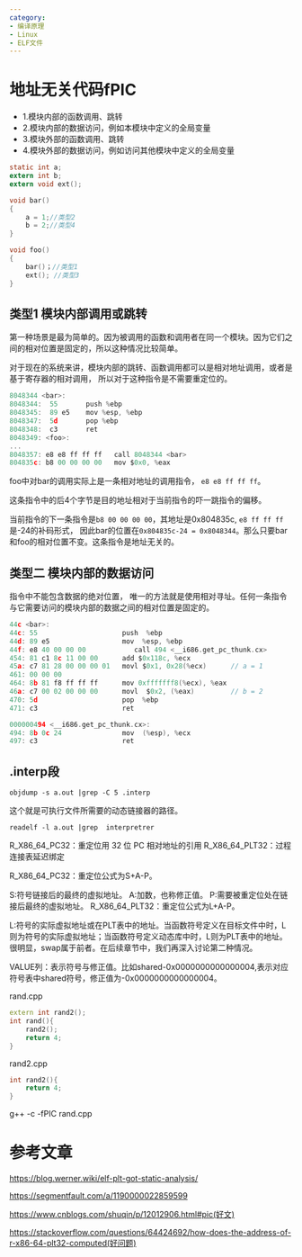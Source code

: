 ```yaml
---
category: 
- 编译原理
- Linux
- ELF文件
---
```



# 地址无关代码fPIC

- 1.模块内部的函数调用、跳转
- 2.模块内部的数据访问，例如本模块中定义的全局变量
- 3.模块外部的函数调用、跳转
- 4.模块外部的数据访问，例如访问其他模块中定义的全局变量

```c
static int a;
extern int b;
extern void ext();

void bar()
{
    a = 1;//类型2
    b = 2;//类型4
}

void foo()
{
    bar()；//类型1
    ext(); //类型3
}
```


## 类型1 模块内部调用或跳转

第一种场景是最为简单的。因为被调用的函数和调用者在同一个模块。因为它们之间的相对位置是固定的，所以这种情况比较简单。

对于现在的系统来讲，模块内部的跳转、函数调用都可以是相对地址调用，或者是基于寄存器的相对调用， 所以对于这种指令是不需要重定位的。


```c
8048344 <bar>:
8048344:  55       push %ebp
8048345:  89 e5    mov %esp, %ebp
8048347:  5d       pop %ebp
8048348:  c3       ret
8048349: <foo>:
...
8048357: e8 e8 ff ff ff   call 8048344 <bar>
804835c: b8 00 00 00 00   mov $0x0, %eax
```

foo中对bar的调用实际上是一条相对地址的调用指令， ```e8 e8 ff ff ff```。

这条指令中的后4个字节是目的地址相对于当前指令的吓一跳指令的偏移。

当前指令的下一条指令是```b8 00 00 00 00```，其地址是0x804835c, ```e8 ff ff ff```是-24的补码形式， 因此bar的位置在```0x804835c-24 = 0x8048344```。那么只要bar和foo的相对位置不变。这条指令是地址无关的。


## 类型二 模块内部的数据访问

指令中不能包含数据的绝对位置， 唯一的方法就是使用相对寻址。任何一条指令与它需要访问的模块内部的数据之间的相对位置是固定的。

```c
44c <bar>:
44c: 55                     push  %ebp
44d: 89 e5                  mov  %esp, %ebp
44f: e8 40 00 00 00            call 494 <__i686.get_pc_thunk.cx>
454: 81 c1 8c 11 00 00      add $0x118c, %ecx
45a: c7 81 28 00 00 00 01   movl $0x1, 0x28(%ecx)      // a = 1
461: 00 00 00
464: 8b 81 f8 ff ff ff      mov 0xfffffff8(%ecx), %eax
46a: c7 00 02 00 00 00      movl  $0x2, (%eax)         // b = 2
470: 5d                     pop  %ebp
471: c3                     ret

000000494 <__i686.get_pc_thunk.cx>:
494: 8b 0c 24               mov  (%esp), %ecx
497: c3                     ret
```


## .interp段

```shell
objdump -s a.out |grep -C 5 .interp
```

这个就是可执行文件所需要的动态链接器的路径。

```shell
readelf -l a.out |grep  interpretrer
```


R_X86_64_PC32：重定位用 32 位 PC 相对地址的引用
R_X86_64_PLT32：过程连接表延迟绑定

R_X86_64_PC32：重定位公式为S+A-P。

S:符号链接后的最终的虚拟地址。
A:加数，也称修正值。
P:需要被重定位处在链接后最终的虚拟地址。
R_X86_64_PLT32：重定位公式为L+A-P。

L:符号的实际虚拟地址或在PLT表中的地址。当函数符号定义在目标文件中时，L则为符号的实际虚拟地址；当函数符号定义动态库中时，L则为PLT表中的地址。很明显，swap属于前者。在后续章节中，我们再深入讨论第二种情况。

VALUE列：表示符号与修正值。比如shared-0x0000000000000004,表示对应符号表中shared符号，修正值为-0x0000000000000004。


rand.cpp
```cpp
extern int rand2();
int rand(){
    rand2();
    return 4;
}
```
rand2.cpp
```cpp
int rand2(){
    return 4;
}
```

g++ -c -fPIC rand.cpp


# 参考文章

https://blog.werner.wiki/elf-plt-got-static-analysis/

https://segmentfault.com/a/1190000022859599

https://www.cnblogs.com/shuqin/p/12012906.html#pic(好文)

https://stackoverflow.com/questions/64424692/how-does-the-address-of-r-x86-64-plt32-computed(好问题)